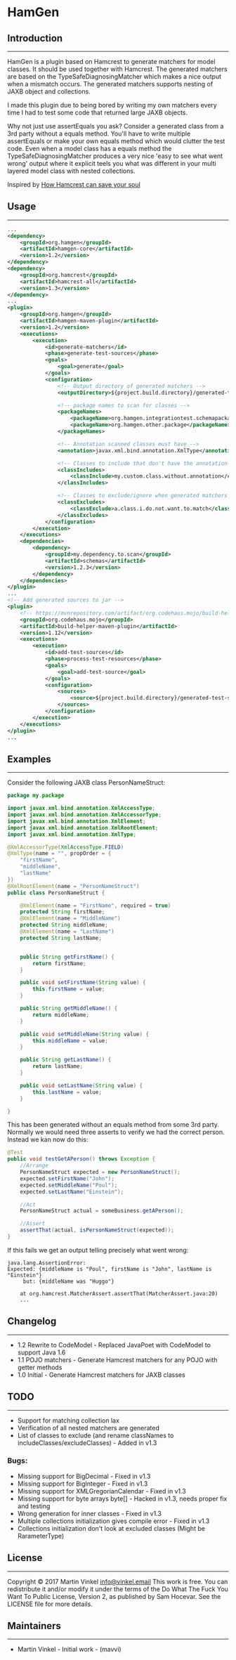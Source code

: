 # HamGen

## Introduction
------------
HamGen is a plugin based on Hamcrest to generate matchers for model classes. It should be used together with Hamcrest.
The generated matchers are based on the TypeSafeDiagnosingMatcher which makes a nice output when a mismatch occurs.
The generated matchers supports nesting of JAXB object and collections.

I made this plugin due to being bored by writing my own matchers every time I had to test some code that returned large JAXB objects.

Why not just use assertEquals you ask? Consider a generated class from a 3rd party without a equals method. You'll have to write multiple assertEquals or make your own equals method which would clutter the test code.
Even when a model class has a equals method the TypeSafeDiagnosingMatcher produces a very nice 'easy to see what went wrong' output where it explicit teels you what was different in your multi layered model class with nested collections.

Inspired by [How Hamcrest can save your soul](http://blogs.atlassian.com/2009/06/how_hamcrest_can_save_your_sou/)

## Usage
------------

```xml
...
<dependency>
    <groupId>org.hamgen</groupId>
    <artifactId>hamgen-core</artifactId>
    <version>1.2</version>
</dependency>
<dependency>
    <groupId>org.hamcrest</groupId>
    <artifactId>hamcrest-all</artifactId>
    <version>1.3</version>
</dependency>
...
<plugin>
    <groupId>org.hamgen</groupId>
    <artifactId>hamgen-maven-plugin</artifactId>
    <version>1.2</version>
    <executions>
        <execution>
            <id>generate-matchers</id>
            <phase>generate-test-sources</phase>
            <goals>
                <goal>generate</goal>
            </goals>
            <configuration>
                <!-- Output directory of generated matchers -->
                <outputDirectory>${project.build.directory}/generated-test-sources/hamgen</outputDirectory>

                <!-- package names to scan for classes -->
                <packageNames>
                    <packageName>org.hamgen.integrationtest.schemapackage</packageName>
                    <packageName>org.hamgen.other.package</packageName>
                </packageNames>

                <!-- Annotation scanned classes must have -->
                <annotation>javax.xml.bind.annotation.XmlType</annotation>

                <!-- Classes to include that don't have the annotation -->
                <classIncludes>
                    <classInclude>my.custom.class.without.annotation</classInclude>
                </classIncludes>

                <!-- Classes to exclude/ignore when generated matchers -->
                <classExcludes>
                    <classExclude>a.class.i.do.not.want.to.match</classExclude>
                </classExcludes>
            </configuration>
        </execution>
    </executions>
    <dependencies>
        <dependency>
            <groupId>my.dependency.to.scan</groupId>
            <artifactId>schemas</artifactId>
            <version>1.2.3</version>
        </dependency>
    </dependencies>
</plugin>
...
<!-- Add generated sources to jar -->
<plugin>
    <!-- https://mvnrepository.com/artifact/org.codehaus.mojo/build-helper-maven-plugin -->
    <groupId>org.codehaus.mojo</groupId>
    <artifactId>build-helper-maven-plugin</artifactId>
    <version>1.12</version>
    <executions>
        <execution>
            <id>add-test-sources</id>
            <phase>process-test-resources</phase>
            <goals>
                <goal>add-test-source</goal>
            </goals>
            <configuration>
                <sources>
                    <source>${project.build.directory}/generated-test-sources/hamgen</source>
                </sources>
            </configuration>
        </execution>
    </executions>
</plugin>
...
```

## Examples
-----------

Consider the following JAXB class PersonNameStruct:
```java
package my.package

import javax.xml.bind.annotation.XmlAccessType;
import javax.xml.bind.annotation.XmlAccessorType;
import javax.xml.bind.annotation.XmlElement;
import javax.xml.bind.annotation.XmlRootElement;
import javax.xml.bind.annotation.XmlType;

@XmlAccessorType(XmlAccessType.FIELD)
@XmlType(name = "", propOrder = {
    "firstName",
    "middleName",
    "lastName"
})
@XmlRootElement(name = "PersonNameStruct")
public class PersonNameStruct {

    @XmlElement(name = "FirstName", required = true)
    protected String firstName;
    @XmlElement(name = "MiddleName")
    protected String middleName;
    @XmlElement(name = "LastName")
    protected String lastName;


    public String getFirstName() {
        return firstName;
    }

    public void setFirstName(String value) {
        this.firstName = value;
    }

    public String getMiddleName() {
        return middleName;
    }

    public void setMiddleName(String value) {
        this.middleName = value;
    }

    public String getLastName() {
        return lastName;
    }

    public void setLastName(String value) {
        this.lastName = value;
    }

}
```

This has been generated without an equals method from some 3rd party. Normally we would need three asserts to verify we had the correct person. Instead we kan now do this:
```java
@Test
public void testGetAPerson() throws Exception {
    //Arrange
    PersonNameStruct expected = new PersonNameStruct();
    expected.setFirstName("John");
    expected.setMiddleName("Poul");
    expected.setLastName("Einstein");

    //Act
    PersonNameStruct actual = someBusiness.getAPerson();

    //Assert
    assertThat(actual, isPersonNameStruct(expected));
}
```

If this fails we get an output telling precisely what went wrong:
```
java.lang.AssertionError:
Expected: {middleName is "Poul", firstName is "John", lastName is "Einstein"}
     but: {middleName was "Huggo"}

	at org.hamcrest.MatcherAssert.assertThat(MatcherAssert.java:20)
	...
```

## Changelog
-----------

* 1.2 Rewrite to CodeModel - Replaced JavaPoet with CodeModel to support Java 1.6
* 1.1 POJO matchers - Generate Hamcrest matchers for any POJO with getter methods
* 1.0 Initial - Generate Hamcrest matchers for JAXB classes

## TODO
-----------

* Support for matching collection lax
* Verification of all nested matchers are generated
* List of classes to exclude (and rename classNames to includeClasses/excludeClasses) - Added in v1.3

### Bugs:

* Missing support for BigDecimal - Fixed in v1.3
* Missing support for BigInteger - Fixed in v1.3
* Missing support for XMLGregorianCalendar - Fixed in v1.3
* Missing support for byte arrays byte[] - Hacked in v1.3, needs proper fix and testing
* Wrong generation for inner classes - Fixed in v1.3
* Multiple collections initialization gives compile error - Fixed in v1.3
* Collections initialization don't look at excluded classes (Might be RarameterType)

## License
-----------

Copyright © 2017 Martin Vinkel <info@vinkel.email>
This work is free. You can redistribute it and/or modify it under the
terms of the Do What The Fuck You Want To Public License, Version 2,
as published by Sam Hocevar. See the LICENSE file for more details.

## Maintainers
-----------
* Martin Vinkel - Initial work - (mavvi)

